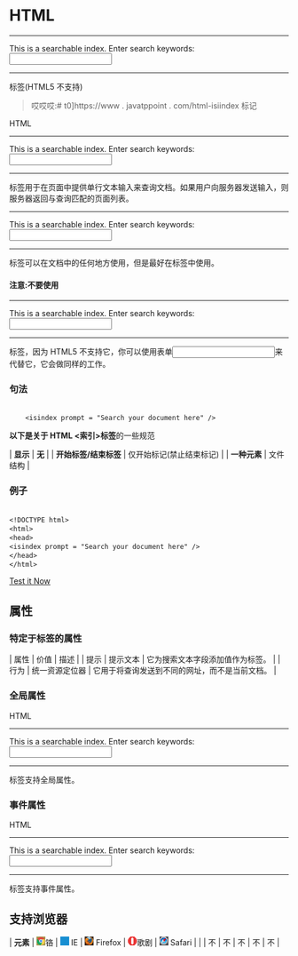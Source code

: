# HTML

<form>

* * *

<label>This is a searchable index. Enter search keywords: <input name="isindex"></label>

* * *

</form>

标签(HTML5 不支持)

> 哎哎哎:# t0]https://www . javatppoint . com/html-isiindex 标记

HTML

<form>

* * *

<label>This is a searchable index. Enter search keywords: <input name="isindex"></label>

* * *

</form>

标签用于在页面中提供单行文本输入来查询文档。如果用户向服务器发送输入，则服务器返回与查询匹配的页面列表。

<form>

* * *

<label>This is a searchable index. Enter search keywords: <input name="isindex"></label>

* * *

</form>

标签可以在文档中的任何地方使用，但是最好在标签中使用。

#### 注意:不要使用

<form>

* * *

<label>This is a searchable index. Enter search keywords: <input name="isindex"></label>

* * *

</form>

标签，因为 HTML5 不支持它，你可以使用表单<input>来代替它，它会做同样的工作。

### 句法

```

    <isindex prompt = "Search your document here" />

```

**以下是关于 HTML <索引>标签**的一些规范

| **显示** | **无** |
| **开始标签/结束标签** | 仅开始标记(禁止结束标记) |
| **一种元素** | 文件结构 |

### 例子

```

<!DOCTYPE html>
<html>
<head>
<isindex prompt = "Search your document here" />
</head>
</html>

```

[Test it Now](https://www.javatpoint.com/oprweb/test.jsp?filename=htmlisindextag)

## 属性

### 特定于标签的属性

| 属性 | 价值 | 描述 |
| 提示 | 提示文本 | 它为搜索文本字段添加值作为标签。 |
| 行为 | 统一资源定位器 | 它用于将查询发送到不同的网址，而不是当前文档。 |

### 全局属性

HTML

<form>

* * *

<label>This is a searchable index. Enter search keywords: <input name="isindex"></label>

* * *

</form>

标签支持全局属性。

### 事件属性

HTML

<form>

* * *

<label>This is a searchable index. Enter search keywords: <input name="isindex"></label>

* * *

</form>

标签支持事件属性。

## 支持浏览器

| **元素** | ![chrome browser](img/4fbdc93dc2016c5049ed108e7318df19.png)铬 | ![ie browser](img/83dd23df1fe8373fd5bf054b2c1dd88b.png) IE | ![firefox browser](img/4f001fff393888a8a807ed29b28145d1.png) Firefox | ![opera browser](img/6cad4a592cc69a052056a0577b4aac65.png)歌剧 | ![safari browser](img/a0f6a9711a92203c5dc5c127fe9c9fca.png) Safari |
| <isiindex> | 不 | 不 | 不 | 不 | 不 |